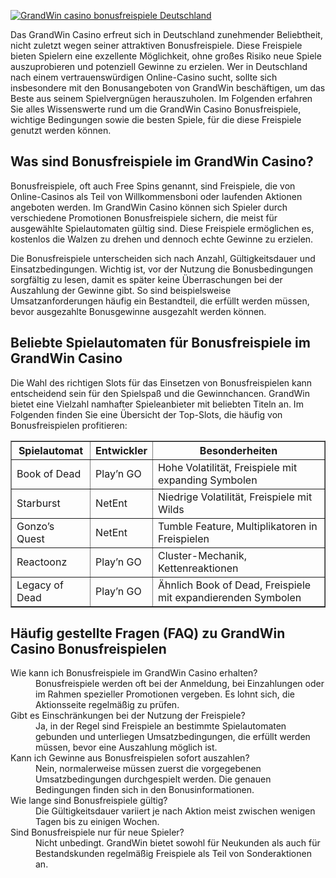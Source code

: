 [![GrandWin casino bonusfreispiele Deutschland](https://123-caf.pages.dev/gitsignup.png)](https://vrmoo.ru/Bt82HjjY)

<div> <p>Das GrandWin Casino erfreut sich in Deutschland zunehmender Beliebtheit, nicht zuletzt wegen seiner attraktiven Bonusfreispiele. Diese Freispiele bieten Spielern eine exzellente Möglichkeit, ohne großes Risiko neue Spiele auszuprobieren und potenziell Gewinne zu erzielen. Wer in Deutschland nach einem vertrauenswürdigen Online-Casino sucht, sollte sich insbesondere mit den Bonusangeboten von GrandWin beschäftigen, um das Beste aus seinem Spielvergnügen herauszuholen. Im Folgenden erfahren Sie alles Wissenswerte rund um die GrandWin Casino Bonusfreispiele, wichtige Bedingungen sowie die besten Spiele, für die diese Freispiele genutzt werden können.</p>  <h2>Was sind Bonusfreispiele im GrandWin Casino?</h2> <p>Bonusfreispiele, oft auch Free Spins genannt, sind Freispiele, die von Online-Casinos als Teil von Willkommensboni oder laufenden Aktionen angeboten werden. Im GrandWin Casino können sich Spieler durch verschiedene Promotionen Bonusfreispiele sichern, die meist für ausgewählte Spielautomaten gültig sind. Diese Freispiele ermöglichen es, kostenlos die Walzen zu drehen und dennoch echte Gewinne zu erzielen.</p>  <p>Die Bonusfreispiele unterscheiden sich nach Anzahl, Gültigkeitsdauer und Einsatzbedingungen. Wichtig ist, vor der Nutzung die Bonusbedingungen sorgfältig zu lesen, damit es später keine Überraschungen bei der Auszahlung der Gewinne gibt. So sind beispielsweise Umsatzanforderungen häufig ein Bestandteil, die erfüllt werden müssen, bevor ausgezahlte Bonusgewinne ausgezahlt werden können.</p>  <h2>Beliebte Spielautomaten für Bonusfreispiele im GrandWin Casino</h2> <p>Die Wahl des richtigen Slots für das Einsetzen von Bonusfreispielen kann entscheidend sein für den Spielspaß und die Gewinnchancen. GrandWin bietet eine Vielzahl namhafter Spieleanbieter mit beliebten Titeln an. Im Folgenden finden Sie eine Übersicht der Top-Slots, die häufig von Bonusfreispielen profitieren:</p>  <table border="1" cellpadding="5" cellspacing="0">   <thead>     <tr>       <th>Spielautomat</th>       <th>Entwickler</th>       <th>Besonderheiten</th>     </tr>   </thead>   <tbody>     <tr>       <td>Book of Dead</td>       <td>Play’n GO</td>       <td>Hohe Volatilität, Freispiele mit expanding Symbolen</td>     </tr>     <tr>       <td>Starburst</td>       <td>NetEnt</td>       <td>Niedrige Volatilität, Freispiele mit Wilds</td>     </tr>     <tr>       <td>Gonzo’s Quest</td>       <td>NetEnt</td>       <td>Tumble Feature, Multiplikatoren in Freispielen</td>     </tr>     <tr>       <td>Reactoonz</td>       <td>Play’n GO</td>       <td>Cluster-Mechanik, Kettenreaktionen</td>     </tr>     <tr>       <td>Legacy of Dead</td>       <td>Play’n GO</td>       <td>Ähnlich Book of Dead, Freispiele mit expandierenden Symbolen</td>     </tr>   </tbody> </table>  <h2>Häufig gestellte Fragen (FAQ) zu GrandWin Casino Bonusfreispielen</h2> <dl>   <dt>Wie kann ich Bonusfreispiele im GrandWin Casino erhalten?</dt>   <dd>Bonusfreispiele werden oft bei der Anmeldung, bei Einzahlungen oder im Rahmen spezieller Promotionen vergeben. Es lohnt sich, die Aktionsseite regelmäßig zu prüfen.</dd>      <dt>Gibt es Einschränkungen bei der Nutzung der Freispiele?</dt>   <dd>Ja, in der Regel sind Freispiele an bestimmte Spielautomaten gebunden und unterliegen Umsatzbedingungen, die erfüllt werden müssen, bevor eine Auszahlung möglich ist.</dd>    <dt>Kann ich Gewinne aus Bonusfreispielen sofort auszahlen?</dt>   <dd>Nein, normalerweise müssen zuerst die vorgegebenen Umsatzbedingungen durchgespielt werden. Die genauen Bedingungen finden sich in den Bonusinformationen.</dd>    <dt>Wie lange sind Bonusfreispiele gültig?</dt>   <dd>Die Gültigkeitsdauer variiert je nach Aktion meist zwischen wenigen Tagen bis zu einigen Wochen.</dd>    <dt>Sind Bonusfreispiele nur für neue Spieler?</dt>   <dd>Nicht unbedingt. GrandWin bietet sowohl für Neukunden als auch für Bestandskunden regelmäßig Freispiele als Teil von Sonderaktionen an.</dd> </dl> </div>